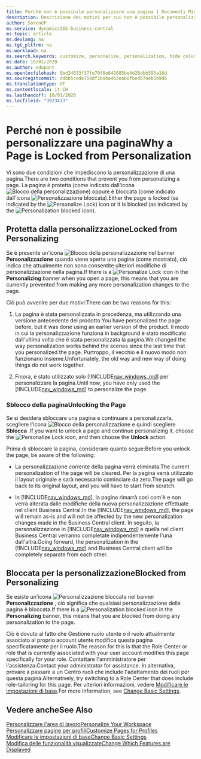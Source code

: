 ```yaml
---
title: Perché non è possibile personalizzare una pagina | Documenti Microsoft
description: Descrizione dei motivi per cui non è possibile personalizzare una pagina e delle azioni che è possibile intraprendere per sbloccare la pagina e personalizzarla.
author: SorenGP
ms.service: dynamics365-business-central
ms.topic: article
ms.devlang: na
ms.tgt_pltfrm: na
ms.workload: na
ms.search.keywords: customize, personalize, personalization, hide columns, remove fields, move fields
ms.date: 10/01/2020
ms.author: edupont
ms.openlocfilehash: 0bd24833f37fe70f8e642685be4d28dbb593a16d
ms.sourcegitcommit: ddbb5cede750df1baba4b3eab8fbed6744b5b9d6
ms.translationtype: HT
ms.contentlocale: it-CH
ms.lasthandoff: 10/01/2020
ms.locfileid: "3923413"
---
```

# <a name="why-a-page-is-locked-from-personalization"></a><span data-ttu-id="ee381-103">Perché non è possibile personalizzare una pagina</span><span class="sxs-lookup"><span data-stu-id="ee381-103">Why a Page is Locked from Personalization</span></span>

<span data-ttu-id="ee381-104">Vi sono due condizioni che impediscono la personalizzazione di una pagina.</span><span class="sxs-lookup"><span data-stu-id="ee381-104">There are two conditions that prevent you from personalizing a page.</span></span> <span data-ttu-id="ee381-105">La pagina è protetta (come indicato dall'icona ![Blocco della personalizzazione](media/personalization-lock-icon.png "Blocco della personalizzazione")) oppure è bloccata (come indicato dall'icona ![Personalizzazione bloccata](media/personalization-blocked-icon.png "Personalizzazione bloccata")).</span><span class="sxs-lookup"><span data-stu-id="ee381-105">Either the page is locked (as indicated by the ![Personalize Lock](media/personalization-lock-icon.png "Personalize lock")) icon or it is blocked (as indicated by the ![Personalization blocked](media/personalization-blocked-icon.png "Personalization blocked") icon).</span></span>

## <a name="locked-from-personalizing"></a><span data-ttu-id="ee381-106">Protetta dalla personalizzazione</span><span class="sxs-lookup"><span data-stu-id="ee381-106">Locked from Personalizing</span></span>

<span data-ttu-id="ee381-107">Se è presente un'icona ![Blocco della personalizzazione](media/personalization-lock-icon.png "Blocco della personalizzazione") nel banner **Personalizzazione** quando viene aperta una pagina (come mostrato), ciò indica che attualmente non sono consentite ulteriori modifiche di personalizzazione nella pagina.</span><span class="sxs-lookup"><span data-stu-id="ee381-107">If there is a ![Personalize Lock](media/personalization-lock-icon.png "Personalize lock") icon in the **Personalizing** banner when you open a page, this means that you are currently prevented from making any more personalization changes to the page.</span></span>

<!-- This is because we changed the way personalization works behind the scenes since the last time that you personalized the page. Unfortunately, the old way and new of doing things do not work together.

The page currently includes the last personalization changes that you made. If you want to continue personalizing the page, then you can choose the lock icon and then **Unlock**. Just be aware that if you choose to unlock the page, the current personalization of the page will be cleared, and you will have to start from scratch.
-->

<span data-ttu-id="ee381-108">Ciò può avvenire per due motivi:</span><span class="sxs-lookup"><span data-stu-id="ee381-108">There can be two reasons for this:</span></span>

1. <span data-ttu-id="ee381-109">La pagina è stata personalizzata in precedenza, ma utilizzando una versione antecedente del prodotto.</span><span class="sxs-lookup"><span data-stu-id="ee381-109">You have personalized the page before, but it was done using an earlier version of the product.</span></span> <span data-ttu-id="ee381-110">Il modo in cui la personalizzazione funziona in background è stato modificato dall'ultima volta che è stata personalizzata la pagina.</span><span class="sxs-lookup"><span data-stu-id="ee381-110">We changed the way personalization works behind the scenes since the last time that you personalized the page.</span></span> <span data-ttu-id="ee381-111">Purtroppo, il vecchio e il nuovo modo non funzionano insieme.</span><span class="sxs-lookup"><span data-stu-id="ee381-111">Unfortunately, the old way and new way of doing things do not work together.</span></span>

2. <span data-ttu-id="ee381-112">Finora, è stato utilizzato solo [!INCLUDE[nav_windows_md](includes/nav_windows_md.md)] per personalizzare la pagina.</span><span class="sxs-lookup"><span data-stu-id="ee381-112">Until now, you have only used the [!INCLUDE[nav_windows_md](includes/nav_windows_md.md)] to personalize the page.</span></span>

### <a name="unlocking-the-page"></a><span data-ttu-id="ee381-113">Sblocco della pagina</span><span class="sxs-lookup"><span data-stu-id="ee381-113">Unlocking the Page</span></span>

<span data-ttu-id="ee381-114">Se si desidera sbloccare una pagina e continuare a personalizzarla, scegliere l'icona ![Blocco della personalizzazione](media/personalization-lock-icon.png "Blocco della personalizzazione") e quindi scegliere **Sblocca** .</span><span class="sxs-lookup"><span data-stu-id="ee381-114">If you want to unlock a page and continue personalizing it, choose the ![Personalize Lock](media/personalization-lock-icon.png "Personalize lock") icon, and then choose the **Unlock** action.</span></span>  

<span data-ttu-id="ee381-115">Prima di sbloccare la pagina, considerare quanto segue:</span><span class="sxs-lookup"><span data-stu-id="ee381-115">Before you unlock the page, be aware of the following:</span></span>

- <span data-ttu-id="ee381-116">La personalizzazione corrente della pagina verrà eliminata.</span><span class="sxs-lookup"><span data-stu-id="ee381-116">The current personalization of the page will be cleared.</span></span> <span data-ttu-id="ee381-117">Per la pagina verrà utilizzato il layout originale e sarà necessario cominciare da zero.</span><span class="sxs-lookup"><span data-stu-id="ee381-117">The page will go back to its original layout, and you will have to start from scratch.</span></span>

- <span data-ttu-id="ee381-118">In [!INCLUDE[nav_windows_md](includes/nav_windows_md.md)], la pagina rimarrà così com'è e non verrà alterata dalle modifiche della nuova personalizzazione effettuate nel client Business Central.</span><span class="sxs-lookup"><span data-stu-id="ee381-118">In the [!INCLUDE[nav_windows_md](includes/nav_windows_md.md)], the page will remain as-is and will not be affected by the new personalization changes made in the Business Central client.</span></span> <span data-ttu-id="ee381-119">In seguito, la personalizzazione in [!INCLUDE[nav_windows_md](includes/nav_windows_md.md)] e quella nel client Business Central verranno completate indipendentemente l'una dall'altra.</span><span class="sxs-lookup"><span data-stu-id="ee381-119">Going forward, the personalization in the [!INCLUDE[nav_windows_md](includes/nav_windows_md.md)] and Business Central client will be completely separate from each other.</span></span>

## <a name="blocked-from-personalizing"></a><span data-ttu-id="ee381-120">Bloccata per la personalizzazione</span><span class="sxs-lookup"><span data-stu-id="ee381-120">Blocked from Personalizing</span></span>

<span data-ttu-id="ee381-121">Se esiste un'icona ![Personalizzazione bloccata](media/personalization-blocked-icon.png "Personalizzazione bloccata") nel banner **Personalizzazione** , ciò significa che qualsiasi personalizzazione della pagina è bloccata.</span><span class="sxs-lookup"><span data-stu-id="ee381-121">If there is a ![Personalization blocked](media/personalization-blocked-icon.png "Personalization blocked") icon in the **Personalizing** banner, this means that you are blocked from doing any personalization to the page.</span></span>

<!-- Only text is translated, so removing this image for non-English UX reasons.  ![Personalize blocked](media/personalization-blocked.png "Personalize lock") -->

<span data-ttu-id="ee381-122">Ciò è dovuto al fatto che Gestione ruolo utente o il ruolo attualmente associato al proprio account utente modifica questa pagina specificatamente per il ruolo.</span><span class="sxs-lookup"><span data-stu-id="ee381-122">The reason for this is that the Role Center or role that is currently associated with your user account modifies this page specifically for your role.</span></span> <span data-ttu-id="ee381-123">Contattare l'amministratore per l'assistenza.</span><span class="sxs-lookup"><span data-stu-id="ee381-123">Contact your administrator for assistance.</span></span> <span data-ttu-id="ee381-124">In alternativa, provare a passare a un Centro ruoli che include l'adattamento dei ruoli per questa pagina.</span><span class="sxs-lookup"><span data-stu-id="ee381-124">Alternatively, try switching to a Role Center that does include role-tailoring for this page.</span></span> <span data-ttu-id="ee381-125">Per ulteriori informazioni, vedere [Modificare le impostazioni di base](ui-change-basic-settings.md).</span><span class="sxs-lookup"><span data-stu-id="ee381-125">For more information, see [Change Basic Settings](ui-change-basic-settings.md).</span></span>

## <a name="see-also"></a><span data-ttu-id="ee381-126">Vedere anche</span><span class="sxs-lookup"><span data-stu-id="ee381-126">See Also</span></span>
[<span data-ttu-id="ee381-127">Personalizzare l'area di lavoro</span><span class="sxs-lookup"><span data-stu-id="ee381-127">Personalize Your Workspace</span></span>](ui-personalization-user.md)  
[<span data-ttu-id="ee381-128">Personalizzare pagine per profili</span><span class="sxs-lookup"><span data-stu-id="ee381-128">Customize Pages for Profiles</span></span>](ui-personalization-manage.md)  
[<span data-ttu-id="ee381-129">Modificare le impostazioni di base</span><span class="sxs-lookup"><span data-stu-id="ee381-129">Change Basic Settings</span></span>](ui-change-basic-settings.md)  
[<span data-ttu-id="ee381-130">Modifica delle funzionalità visualizzate</span><span class="sxs-lookup"><span data-stu-id="ee381-130">Change Which Features are Displayed</span></span>](ui-experiences.md)  
